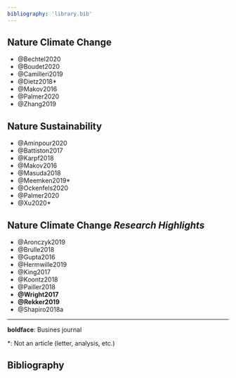 ```yaml
---
bibliography: 'library.bib'
---
```



## Nature Climate Change

* @Bechtel2020
* @Boudet2020
* @Camilleri2019
* @Dietz2018*
* @Makov2016
* @Palmer2020
* @Zhang2019

## Nature Sustainability

* @Aminpour2020
* @Battiston2017
* @Karpf2018
* @Makov2016
* @Masuda2018
* @Meemken2019*
* @Ockenfels2020
* @Palmer2020
* @Xu2020*

## Nature Climate Change _Research Highlights_

* @Aronczyk2019
* @Brulle2018
* @Gupta2016
* @Hermwille2019
* @King2017
* @Koontz2018
* @Pailler2018
* **@Wright2017**
* **@Rekker2019**
* @Shapiro2018a

---

**boldface**: Busines journal

\*: Not an article (letter, analysis, etc.)

## Bibliography